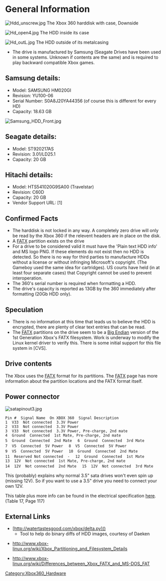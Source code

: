 # General Information

![Hdd_unscrew.jpg](Hdd_unscrew.jpg "Hdd_unscrew.jpg")
The Xbox 360 harddisk with case, Downside

![Hd_open4.jpg](Hd_open4.jpg "Hd_open4.jpg")
The HDD inside its case

![Hd_outL.jpg](Hd_outL.jpg "Hd_outL.jpg")
The HDD outside of its metalcasing

  - The drive is manufactured by Samsung (Seagate Drives have been used
    in some systems. Unknown if contents are the same) and is required
    to play backward compatible Xbox games.

## Samsung details:

  - Model: SAMSUNG HM020GI
  - Revision: YU100-06
  - Serial Number: S0A8J20YA44356 (of course this is different for every
    HD)
  - Capacity: 18.63 GB

![Samsung_HDD_Front.jpg](Samsung_HDD_Front.jpg
"Samsung_HDD_Front.jpg")

## Seagate details:

  - Model: ST920217AS
  - Revision: 3.01/LD25.1
  - Capacity: 20 GB

## Hitachi details:

  - Model: HTS541020G9SA00 (Travelstar)
  - Revision: C60D
  - Capacity: 20 GB
  - Vendor Support URL: \[1\]

## Confirmed Facts

  - The harddisk is not locked in any way. A completely zero drive will
    only be read by the Xbox 360 if the relevent headers are in place on
    the disk.
  - A [FATX](FATX "wikilink") partition exists on the drive
  - For a drive to be considered valid it must have the 'Plain text HDD
    info' and MS logo PNG. If these elements do not exist then no HDD is
    detected. So there is no way for third parties to manufacture HDDs
    without a license or without infringing Microsoft's copyright. (The
    Gameboy used the same idea for cartridges). US courts have held (in
    at least four separate cases) that Copyright cannot be used to
    prevent interoperation.
  - The 360's serial number is required when formatting a HDD.
  - The drive's capacity is reported as 13GB by the 360 immediately
    after formatting (20Gb HDD only).

## Speculation

  - There is no information at this time that leads us to believe the
    HDD is encrypted, there are plenty of clear text entries that can be
    read.
  - The [FATX](FATX "wikilink") partitions on the drive seem to be a
    [Big Endian](http://en.wikipedia.org/wiki/Big_Endian) version of the
    1st Generation Xbox's FATX filesystem. Work is underway to modify
    the Linux kernel driver to verify this. There is some initial
    support for this file system in \[CVS\].

## Drive contents

The Xbox uses the [FATX](FATX "wikilink") format for its partitions. The
[FATX](FATX "wikilink") page has more information about the partition
locations and the FATX format itself.

## Power connector

![satapinout3.jpg](satapinout3.jpg "satapinout3.jpg")

`Pin #  Signal Name  On XBOX 360  Signal Description  `
`1  V33  Not connected  3.3V Power  `
`2  V33  Not connected  3.3V Power  `
`3  V33  Not connected  3.3V Power, Pre-charge, 2nd mate  `
`4  Ground  Connected  1st Mate, Pre-charge, 2nd mate  `
`5  Ground  Connected  2nd Mate  `
`6  Ground  Connected  3rd Mate  `
`7  V5  Connected  5V Power  `
`8  V5  Connected  5V Power  `
`9  V5  Connected  5V Power  `
`10  Ground  Connected  2nd Mate  `
`11  Reserved Not connected  -  `
`12  Ground  Connected  1st Mate  `
`13  12V  Not connected  1st Mate, Pre-charge, 2nd mate  `
`14  12V  Not connected  2nd Mate  `
`15  12V  Not connected  3rd Mate  `

This (probably) explains why normal 3.5" sata drives won't even spin up
(missing 12V). So if you want to use a 3.5" drive you need to connect
your own 12V.

This table plus more info can be found in the electrical specification
[here](https://web.archive.org/web/20060509104841/http://www.sata-io.org/docs/PHYii%20Spec%20Rev%201_0%20052604.pdf).
(Table 17, Page 117)

## External Links

  - [http://watertastesgood.com/xbox/delta.py]()
      - Tool to help do binary diffs of HDD images, courtesy of
    Daeken

<!-- end list -->

  - <http://www.xbox-linux.org/wiki/Xbox_Partitioning_and_Filesystem_Details>

<!-- end list -->

  - <http://www.xbox-linux.org/wiki/Differences_between_Xbox_FATX_and_MS-DOS_FAT>

[Category:Xbox360_Hardware](Category:Xbox360_Hardware "wikilink")